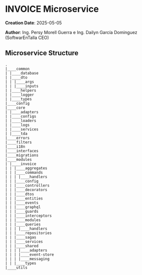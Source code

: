 # INVOICE Microservice

**Creation Date**: 2025-05-05

**Author**: Ing. Persy Morell Guerra e Ing. Dailyn García Dominguez (SoftwarEnTalla CEO)

## Microservice Structure

```plaintext
.
|____common
| |____database
| |____dto
| | |____args
| | |____inputs
| |____helpers
| |____logger
| |____types
|____config
|____core
| |____adapters
| |____configs
| |____loaders
| |____logs
| |____services
| |____tda
|____errors
|____filters
|____i18n
|____interfaces
|____migrations
|____modules
| |____invoice
| | |____aggregates
| | |____commands
| | | |____handlers
| | |____config
| | |____controllers
| | |____decorators
| | |____dtos
| | |____entities
| | |____events
| | |____graphql
| | |____guards
| | |____interceptors
| | |____modules
| | |____queries
| | | |____handlers
| | |____repositories
| | |____sagas
| | |____services
| | |____shared
| | | |____adapters
| | | |____event-store
| | | |____messaging
| | |____types
|____utils
```
